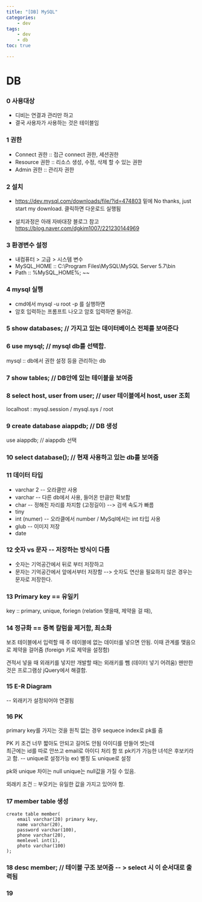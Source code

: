 ```yaml
---
title: "[DB] MySQL"
categories:
    - dev
tags:
    - dev
    - db
toc: true

---
```


# DB

### 0 사용대상
* 디비는 연결과 관리만 하고
* 결국 사용자가 사용하는 것은 테이블임

### 1 권한
* Connect 권한 :: 접근 connect 권한, 세션권한
* Resource 권한 :: 리소스 생성, 수정, 삭제 할 수 있는 권한
* Admin 권한 :: 관리자 권한

### 2 설치 
* https://dev.mysql.com/downloads/file/?id=474803
밑에 No thanks, just start my download. 클릭하면 다운로드 실행됨

* 설치과정은 아래 자바대장 블로그 참고
https://blog.naver.com/dgkim1007/221230144969

### 3 환경변수 설정
* 내컴퓨터 > 고급 > 시스템 변수 
* MySQL_HOME :: C:\Program Files\MySQL\MySQL Server 5.7\bin
* Path :: %MySQL_HOME%; ~~

### 4 mysql 실행
* cmd에서 mysql -u root -p 를 실행하면
* 암호 입력하는 프롬프트 나오고 암호 입력하면 들어감.

### 5 show databases; // 가지고 있는 데이터베이스 전체를 보여준다

### 6 use mysql; // mysql db를 선택함.
mysql :: db에서 권한 설정 등을 관리하는 db

### 7 show tables; // DB안에 있는 테이블을 보여줌

### 8 select host, user from user; // user 테이블에서 host, user 조회
localhost : mysql.session / mysql.sys / root

### 9 create database aiappdb; // DB 생성
use aiappdb; // aiappdb 선택

### 10 select database(); // 현재 사용하고 있는 db를 보여줌

### 11 데이터 타입
* varchar 2 -- 오라클만 사용
* varchar --  다른 db에서 사용, 들어온 만큼만 확보함
* char -- 정해진 자리를 차지함 (고정길이) --> 검색 속도가 빠름
* tiny
* int (numer) -- 오라클에서 number / MySql에서는 int 타입 사용
* glub -- 이미지 저장
* date 

### 12 숫자 vs 문자 -- 저장하는 방식이 다름
* 숫자는 기억공간에서 뒤로 부터 저장하고
* 문자는 기억공간에서 앞에서부터 저장함
--> 숫자도 연산을 필요하지 않은 경우는 문자로 저장한다.

### 13 Primary key == 유일키
key :: primary, unique, foriegn (relation 맺을때, 제약을 걸 때), 

### 14 정규화 == 중복 칼럼을 제거함, 최소화
보조 테이블에서 입력할 때 주 테이블에 없는 데이터를 넣으면 안됨.
이때 관계를 맺음으로 제약을 걸어줌 (foreign 키로 제약을 설정함)

견적서 넣을 때 외래키를 넣지만
개발할 때는 외래키를 뺌 (데이터 넣기 어려움)
왠만한 것은 프로그램상  jQuery에서 해결함.

### 15 E-R Diagram 
-- 외래키가 설정되어야 연결됨

### 16 PK 
primary key를 가지는 것을 원칙
없는 경우 sequece index로 pk를 줌

PK 키 조건
너무 짧아도 안되고 길어도 안됨
아이디를 만들어 썻는데  
최근에는 id를 따로 안쓰고 email로 아이디 처리 함
또 pk키가 가능한 녀석은 후보키라고 함. -- unique로 설정가능
ex) 별칭 도 unique로 설정

pk와 unique 차이는 null 
unique는 null값을 가질 수 있음.

외래키 조건 :: 부모키는 유일한 값을 가지고 있어야 함.


### 17 member table 생성
```
create table member(
	email varchar(20) primary key,
	name varchar(20),
	password varchar(100),
	phone varchar(20),
	memlevel int(1),
	photo varchar(100) 
);
```

### 18 desc member; // 테이블 구조 보여줌 -- > select 시 이 순서대로 출력됨

### 19 





<!--stackedit_data:
eyJoaXN0b3J5IjpbMjM1MDUyMTg0LC0xODQ1NzM3MDE5LDIxMD
cxNTMwNywtNDQyNTI0OTQ4LC02MTc3OTU3NjUsLTQwMTgzNTk4
MCw0MDgyMDQ1OTgsMjAwNjQxMjkzLDgzOTI0OTU5LDExNzYxNz
Q4ODRdfQ==
-->